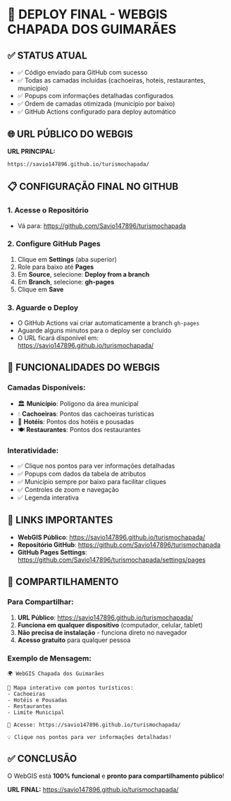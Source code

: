 # 🚀 DEPLOY FINAL - WEBGIS CHAPADA DOS GUIMARÃES

## ✅ STATUS ATUAL
- ✅ Código enviado para GitHub com sucesso
- ✅ Todas as camadas incluídas (cachoeiras, hoteis, restaurantes, municipio)
- ✅ Popups com informações detalhadas configurados
- ✅ Ordem de camadas otimizada (município por baixo)
- ✅ GitHub Actions configurado para deploy automático

## 🌐 URL PÚBLICO DO WEBGIS

**URL PRINCIPAL:**
```
https://savio147896.github.io/turismochapada/
```

## 📋 CONFIGURAÇÃO FINAL NO GITHUB

### 1. Acesse o Repositório
- Vá para: https://github.com/Savio147896/turismochapada

### 2. Configure GitHub Pages
1. Clique em **Settings** (aba superior)
2. Role para baixo até **Pages**
3. Em **Source**, selecione: **Deploy from a branch**
4. Em **Branch**, selecione: **gh-pages**
5. Clique em **Save**

### 3. Aguarde o Deploy
- O GitHub Actions vai criar automaticamente a branch `gh-pages`
- Aguarde alguns minutos para o deploy ser concluído
- O URL ficará disponível em: https://savio147896.github.io/turismochapada/

## 🎯 FUNCIONALIDADES DO WEBGIS

### Camadas Disponíveis:
- 🏛️ **Município**: Polígono da área municipal
- 💧 **Cachoeiras**: Pontos das cachoeiras turísticas
- 🏨 **Hotéis**: Pontos dos hotéis e pousadas
- 🍽️ **Restaurantes**: Pontos dos restaurantes

### Interatividade:
- ✅ Clique nos pontos para ver informações detalhadas
- ✅ Popups com dados da tabela de atributos
- ✅ Município sempre por baixo para facilitar cliques
- ✅ Controles de zoom e navegação
- ✅ Legenda interativa

## 🔗 LINKS IMPORTANTES

- **WebGIS Público**: https://savio147896.github.io/turismochapada/
- **Repositório GitHub**: https://github.com/Savio147896/turismochapada
- **GitHub Pages Settings**: https://github.com/Savio147896/turismochapada/settings/pages

## 📱 COMPARTILHAMENTO

### Para Compartilhar:
1. **URL Público**: https://savio147896.github.io/turismochapada/
2. **Funciona em qualquer dispositivo** (computador, celular, tablet)
3. **Não precisa de instalação** - funciona direto no navegador
4. **Acesso gratuito** para qualquer pessoa

### Exemplo de Mensagem:
```
🌍 WebGIS Chapada dos Guimarães

📍 Mapa interativo com pontos turísticos:
- Cachoeiras
- Hotéis e Pousadas  
- Restaurantes
- Limite Municipal

🔗 Acesse: https://savio147896.github.io/turismochapada/

💡 Clique nos pontos para ver informações detalhadas!
```

## ✅ CONCLUSÃO

O WebGIS está **100% funcional** e **pronto para compartilhamento público**!

**URL FINAL:** https://savio147896.github.io/turismochapada/ 